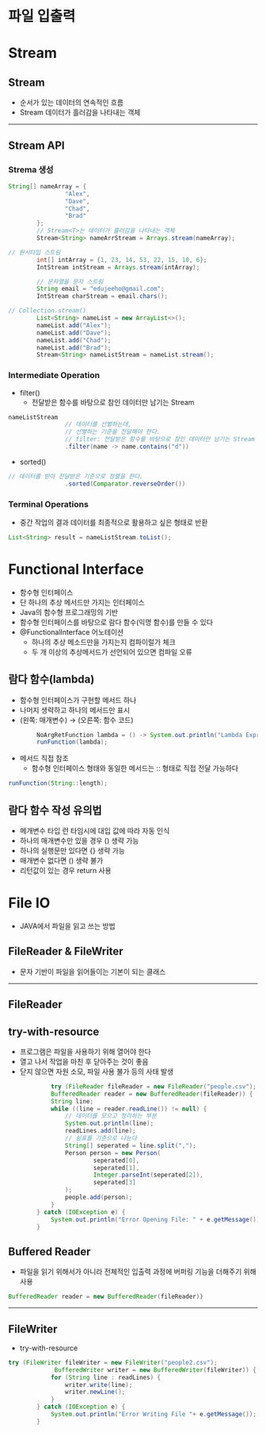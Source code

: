 # 파일 입출력

# Stream

## Stream

- 순서가 있는 데이터의 연속적인 흐름
- Stream<T> 데이터가 흘러감을 나타내는 객체

---

## Stream API

### Strema 생성

```java
String[] nameArray = {
                "Alex",
                "Dave",
                "Chad",
                "Brad"
        };
        // Stream<T>는 데이터가 흘러감을 나타내는 객체
        Stream<String> nameArrStream = Arrays.stream(nameArray);
```

```java
// 원시타입 스트림
        int[] intArray = {1, 23, 14, 53, 22, 15, 10, 6};
        IntStream intStream = Arrays.stream(intArray);

        // 문자열을 문자 스트림
        String email = "edujeeho@gmail.com";
        IntStream charStream = email.chars();
```

```java
// Collection.stream()
        List<String> nameList = new ArrayList<>();
        nameList.add("Alex");
        nameList.add("Dave");
        nameList.add("Chad");
        nameList.add("Brad");
        Stream<String> nameListStream = nameList.stream();
```

### Intermediate Operation

- filter()
    - 전달받은 함수를 바탕으로 참인 데이터만 남기는 Stream

```java
nameListStream
                // 데이터를 선별하는데,
                // 선별하는 기준을 전달해야 한다.
                // filter: 전달받은 함수를 바탕으로 참인 데이터만 남기는 Stream
                .filter(name -> name.contains("d"))
```

- sorted()

```java
// 데이터를 받아 전달받은 기준으로 정렬을 한다.
                .sorted(Comparator.reverseOrder())
```

### Terminal Operations

- 중간 작업의 결과 데이터를 최종적으로 활용하고 싶은 형태로 반환

```java
List<String> result = nameListStream.toList();
```

# Functional Interface

- 함수형 인터페이스
- 단 하나의 추상 메서드만 가지는 인터페이스
- Java의 함수형 프로그래밍의 기반
- 함수형 인터페이스를 바탕으로 람다 함수(익명 함수)를 만들 수 있다
- @FunctionalInterface 어노테이션
    - 하나의 추상 메소드만을 가지는지 컴파이럴가 체크
    - 두 개 이상의 추상메서드가 선언되어 있으면 컴파일 오류

## 람다 함수(lambda)

- 함수형 인터페이스가 구현할 메서드 하나
- 나머지 생략하고 하나의 메서드만 표시
- (왼쪽: 매개변수) → (오른쪽: 함수 코드)

```java
        NoArgRetFunction lambda = () -> System.out.println("Lambda Expression");
        runFunction(lambda);
```

- 메서드 직접 참조
    - 함수형 인터페이스 형태와 동일한 메서드는 :: 형태로 직접 전달 가능하다

```java
runFunction(String::length);
```

## 람다 함수 작성 유의법

- 메개변수 타입 런 타임시에 대입 값에 따라 자동 인식
- 하나의 매개변수만 있을 경우 () 생략 가능
- 하나의 실행문만 있다면 {} 생략 가능
- 매개변수 없다면 () 생략 불가
- 리턴값이 있는 경우 return 사용

# File IO

- JAVA에서 파일을 읽고 쓰는 방법

## FileReader & FileWriter

- 문자 기반이 파일을 읽어들이는 기본이 되는 클래스

---

## FileReader

## try-with-resource

- 프로그램은 파일을 사용하기 위해 열어야 한다
- 열고 나서 작업을 마친 후 닫아주는 것이 좋음
- 닫지 않으면 자원 소모, 파일 사용 불가 등의 사태 발생

```java
            try (FileReader fileReader = new FileReader("people.csv"); // 어떤 파일을 열것인지
            BufferedReader reader = new BufferedReader(fileReader)) {
            String line;
            while ((line = reader.readLine()) != null) {
                // 데이터를 모으고 정리하는 부분
                System.out.println(line);
                readLines.add(line);
                // 쉼표를 기준으로 나눈다
                String[] seperated = line.split(",");
                Person person = new Person(
                        seperated[0],
                        seperated[1],
                        Integer.parseInt(seperated[2]),
                        seperated[3]
                );
                people.add(person);
            }
        } catch (IOException e) {
            System.out.println("Error Opening File: " + e.getMessage());
        }
```

## Buffered Reader

- 파일을 읽기 위해서가 아니라 전체적인 입출력 과정에 버퍼링 기능을 더해주기 위해 사용

```java
BufferedReader reader = new BufferedReader(fileReader))
```

---

## FileWriter

- try-with-resource

```java
try (FileWriter fileWriter = new FileWriter("people2.csv");
             BufferedWriter writer = new BufferedWriter(fileWriter)) {
            for (String line : readLines) {
                writer.write(line);
                writer.newLine();
            }
        } catch (IOException e) {
            System.out.println("Error Writing File "+ e.getMessage());
        }
```